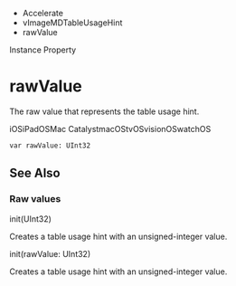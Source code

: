 

- Accelerate
- vImageMDTableUsageHint
-  rawValue 

Instance Property

# rawValue

The raw value that represents the table usage hint.

iOSiPadOSMac CatalystmacOStvOSvisionOSwatchOS

``` source
var rawValue: UInt32
```

## See Also

### Raw values

init(UInt32)

Creates a table usage hint with an unsigned-integer value.

init(rawValue: UInt32)

Creates a table usage hint with an unsigned-integer value.

